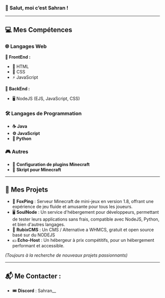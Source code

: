 ### 👋 Salut, moi c’est Sahran !

---

## 💻 Mes Compétences

### 🌐 Langages Web
**🎨 FrontEnd :**  
  - 📝 HTML  
  - 🎨 CSS  
  - ⚡ JavaScript

**🔧 BackEnd :**  
  - 🖥️ NodeJS (EJS, JavaScript, CSS)

### 🛠️ Langages de Programmation
- **☕ Java**  
- **⚙️ JavaScript**  
- **🐍 Python**

### 🎮 Autres
- 🔧 **Configuration de plugins Minecraft**  
- 🧙 **Skript pour Minecraft**  

---

## 🚀 Mes Projets
- 🦊 **FoxPing** : Serveur Minecraft de mini-jeux en version 1.8, offrant une expérience de jeu fluide et amusante pour tous les joueurs.  
- 🖥️ **SoulNode** : Un service d'hébergement pour développeurs, permettant de tester leurs applications sans frais, compatible avec NodeJS, Python, et bien d'autres langages.
- 👤 **RubixCMS** : Un CMS / Alternative a WHMCS, gratuit et open source basé sur du NODEJS  
- 💵 **Echo-Host** : Un hébergeur à prix compétitifs, pour un hébergement performant et accessible.  

*(Toujours à la recherche de nouveaux projets passionnants)*

---

## 📬 Me Contacter :
- 🎟️ **Discord** : Sahran__

